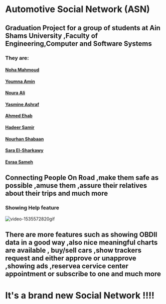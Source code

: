 # Automotive Social Network (ASN)
## Graduation Project for a group of students at Ain Shams University ,Faculty of Engineering,Computer and Software Systems
### They are:
####  [Noha Mahmoud](https://github.com/nohadrweesh)
#### [Youmna Amin](https://github.com/YomnaHAmin)
#### [Noura Ali](https://github.com/nouraali3)
#### [Yasmine Ashraf](https://github.com/YassminAshraf)
#### [Ahmed Ehab](https://github.com/ahmedehabessa)
#### [Hadeer Samir](https://github.com/HadeerSamir)
#### [Nourhan Shabaan](https://github.com/NourhanShaban)
#### [Sara El-Sharkawy](https://github.com/SaraElsharkawy)
#### [Esraa Sameh](https://github.com)

## Connecting People On Road ,make them safe as possible ,amuse them ,assure their relatives about their trips and much more

### Showing Help feature
![video-1535572820gif](https://user-images.githubusercontent.com/20757813/44812537-c5d21d00-abd7-11e8-8f5d-b9b138a12597.gif)

## There are more features such as showing OBDII data in a good way ,also nice meaningful charts are available , buy/sell cars ,show trackers request and  either approve or unapprove ,showing ads ,reservea cervice center appointment or subscribe to one and much more
# It's a brand new Social Network !!!!
